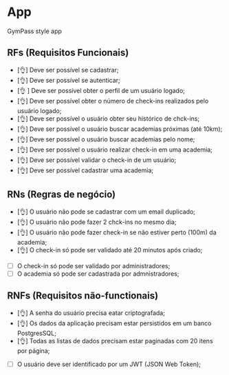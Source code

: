 # App

GymPass style app

## RFs (Requisitos Funcionais)

- [👌] Deve ser possível se cadastrar;
- [👌] Deve ser possível se autenticar;
- [👌 ] Deve ser possível obter o perfil de um usuário logado;
- [👌] Deve ser possível obter o número de check-ins realizados pelo usuário logado;
- [👌] Deve ser possível o usuário obter seu histórico de chck-ins;
- [👌] Deve ser possível o usuário buscar academias próximas (até 10km);
- [👌] Deve ser possível o usuário buscar academias pelo nome; 
- [👌] Deve ser possível o usuário realizar check-in em uma academia;
- [👌] Deve ser possível validar o check-in de um usuário;
- [👌] Deve ser possível cadastrar uma academia;

## RNs (Regras de negócio)

- [👌] O usuário não pode se cadastrar com um email duplicado;
- [👌] O usuário não pode fazer 2 chck-ins no mesmo dia;
- [👌] O usuário não pode fazer check-in se não estiver perto (100m) da academia;
- [👌] O check-in só pode ser validado até 20 minutos após criado;
- [ ] O check-in só pode ser validado por administradores; 
- [ ] O academia só pode ser cadastrada por admnistradores; 

## RNFs (Requisitos não-functionais)

- [👌]  A senha do usuário precisa eatar criptografada;
- [👌]  Os dados da aplicação precisam estar persistidos em um banco PostgresSQL; 
- [👌]  Todas as listas de dados precisam estar paginadas com 20 itens por página;  
- [ ]  O usuário deve ser identificado por um JWT (JSON Web Token);

